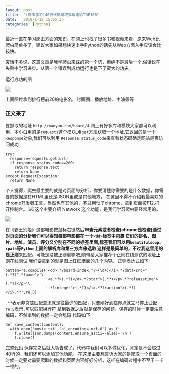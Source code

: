 ```yaml
---
layout: post
title:  "(爬虫学习)40行代码爬取猫眼电影TOP100"
date:   2018-1-12 15:05:36
categories: [Python]
---
```


最近一直在学习爬虫方面的知识，在网上也找了很多书和视频来看，原来Web比爬虫简单多了，建议大家如果想快速上手Python的话先从Web方面入手应该会比较快。

废话不多说，这篇文章是我学爬虫来踩的第一个坑，但绝不是最后一个,俗话说在失败中学习进步。从第一个错误到成功运行也是下了蛮大的功夫。

运行成功的图

![](http://otsqi967f.bkt.clouddn.com/QQ%E6%88%AA%E5%9B%BE20180112151439.png)

上面图片拿到排行榜前20的电影名、封面图、播放地址、主演等等
### 正文来了
要抓取的地址
`http://maoyan.com/board/4`
网上有好多库和模块大家都可以利用，本小白用的是`requests`这个模块,用`get`方法获取一个地址,它返回的是一个`Response`对象,我们可以利用
`Response.status_code`来查看状态码确定网站是否访问成功

```
try:
  response=requests.get(url)
  if response.status_code==200:
    return response.text
    return None
except RequestException:
  return None
```
个人觉得，爬虫最主要的就是对页面的分析，你要清楚你需要的是什么数据，你需要的数据是在HTML里还是JSON里或是其他地方，
在这里不得不介绍我最喜欢的chrome开发者工具，当然也有其他的，不过用惯了chrome，拿到页面按F12,打开控制台。
![](http://otsqi967f.bkt.clouddn.com/timg.jpg)
这个主要介绍 Network 这个功能，是我们学习爬虫要经常用的。

![](http://otsqi967f.bkt.clouddn.com/QQ%E6%88%AA%E5%9B%BE20180112153610.png)

在《霸王别姬》这部电影按鼠标右键然后**审查元素或者检查(chrome是检查)**通过对页面的分析我们可以得知每部电影都在一个`<dd>`标签中包裹
它们的排名、图片、地址、演员、评分又分别在不同的标签里面,标签我们可以用`beautifulsoup`、`xpath`等`Python`上面的解析库和第三方库来选取
这样是最简单的，不过我这里用的是**正则**来匹配。可能是没被正则虐够吧,顺带给大家推荐个正则在线测试的地址[正则在线测试](http://tool.oschina.net/regex/)
我们要拿到的就是图上红框里面的几个内容。
正则表达式如下:
```
patten=re.compile('<dd>.*?board-index.*?>(\d+)</i>.*?data-src="(.*?)".*?name">'\
                  '<a.*?>(.*?)</a>.*?star">(.*?)</p>.*?releasetime">(.*?)</p>'\
                  '.*?integer">(.*?)</i>.*?fraction">(.*?)</i>.*?',re.S)
```
`.*?`表示非贪婪匹配意思就是往最少的匹配，只要刚好到临界点就立马停止匹配
`re.S`表示`.`可以匹配换行符
拿到数据之后就是保存的问题，保存的时候一定要注意编码，不然拿到的数据一定会乱码
代码如下:
```
def save_content(content):
  with open('movie.txt','a',encoding='utf-8') as f:
    f.write(json.dumps(content,ensure_ascii=False)+'\n')
    f.close()
```

[完整代码](https://github.com/ma1ive/scrapy/blob/master/MovieTop100.py)
保存完之后就大功告成了，代码中我们可以多做优化，肯定是不会超过40行的，我们还可以添加其他功能。
在这里主要想告诉大家的是爬取一个页面的时候一定要对需要爬取的数据和页面内容好好分析，这样在编码过程中不至于一卡一顿的。
